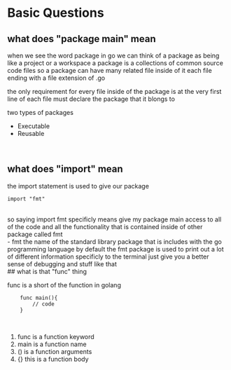 # Basic Questions

## what does "package main" mean

when we see the word package in go
we can think of a package as being like a project
or a workspace
a package is a collections of common source code files
so a package can have many related file inside of it each
file ending with a file extension of .go

the only requirement for every file inside of the package
is at the very first line of each file must declare the package that it blongs to

two types of packages

- Executable
- Reusable
  <br>
</br>

## what does "import" mean

the import statement is used to give our package
<br>

```
import "fmt"
```

<br>
so saying import fmt specificly means give my package main access to all of the code and all the functionality that is contained inside of other package called fmt

<br>
- fmt the name of the standard library package that is includes with the go programming language by default the fmt package is used to print out a lot of different information specificly to the terminal
  just give you a better sense of debugging and stuff like that
<br>
## what is that "func" thing

func is a short of the function in golang

```
    func main(){
        // code
    }
```

<br>

1. func is a function keyword
2. main is a function name
3. () is a function arguments
4. {} this is a function body
